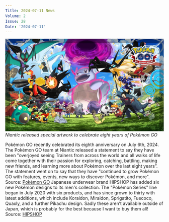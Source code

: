 ```yaml
---
Title: 2024-07-11 News
Volume: 2
Issue: 28
Date: '2024-07-11'
---
```


[![Niantic released special artwork to celebrate eight years of Pokémon GO](/web/images/niantic-released-special-artwork-to-celebrate-eight-years-of-pokemon-go.jpeg)](/web/images/niantic-released-special-artwork-to-celebrate-eight-years-of-pokemon-go.jpeg)*Niantic released special artwork to celebrate eight years of Pokémon GO*

Pokémon GO recently celebrated its eighth anniversary on July 6th, 2024. The Pokémon GO team at Niantic released a statement to say they have been "overjoyed seeing Trainers from across the world and all walks of life come together with their passion for exploring, catching, battling, making new friends, and learning more about Pokémon over the last eight years”. The statement went on to say that they have "continued to grow Pokémon GO with features, events, new ways to discover Pokémon, and more".
Source: [Pokémon GO](https://pokemongolive.com/post/pokemongo-8th-anniversary-art/)
Japanese underwear brand HIPSHOP has added six new Pokémon designs to its men's collection. The "Pokémon Series" line began in July 2020 with six products, and has since grown to thirty with latest additions, which include Koraidon, Miraidon, Sprigatito, Fuecoco, Quaxly, and a further Pikachu design. Sadly these aren’t available outside of Japan, which is probably for the best because I want to buy them all!
Source: [HIPSHOP](https://hipshop.jp/collections/pokemon)